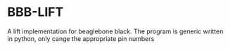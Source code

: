 # BBB-LIFT
A lift implementation for beaglebone black. The program is generic written in python, only cange the appropriate pin numbers
